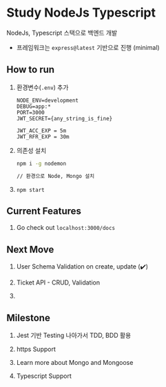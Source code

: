 
# Study NodeJs Typescript

NodeJs, Typescript 스택으로 백엔드 개발

- 프레임워크는 `express@latest` 기반으로 진행 (minimal)

## How to run

1. 환경변수(`.env`) 추가

    ```text
    NODE_ENV=development
    DEBUG=app:*
    PORT=3000
    JWT_SECRET={any_string_is_fine}

    JWT_ACC_EXP = 5m
    JWT_RFR_EXP = 30m
    ```

2. 의존성 설치

    ```bash
    npm i -g nodemon

    // 환경으로 Node, Mongo 설치
    ```

3. `npm start`

## Current Features

1. Go check out `localhost:3000/docs`

## Next Move

1. User Schema Validation on create, update (:heavy_check_mark:)

2. Ticket API - CRUD, Validation

3. 

## Milestone

1. Jest 기반 Testing 나아가서 TDD, BDD 활용

2. https Support

3. Learn more about Mongo and Mongoose

4. Typescript Support
